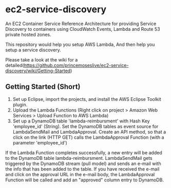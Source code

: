 # ec2-service-discovery
An EC2 Container Service Reference Architecture for providing Service Discovery to containers using CloudWatch Events, Lambda and Route 53 private hosted zones.

This repository would help you setup AWS Lambda, And then help you setup a service discovery.

Please take a look at the wiki for a detailed(https://github.com/princemoseslive/ec2-service-discovery/wiki/Getting-Started)

## Getting Started (Short)
1. Set up Eclipse, import the projects, and install the AWS Eclipse Toolkit plugin.
2. Upload the Lambda Functions (Right click on project > Amazon Web Services > Upload Function to AWS Lambda)
3. Set up a DynamoDB table 'lambda-reimbursment' with Hash Key 'employee_id' (String). Set the DynamoDB tables as event source for LambdaSendMail and LambdaApproval. Create an API method, so that a click on the link (HTTP GET) calls the LambdaApproval Function (with a parameter 'employee_id')

If the Lambda Function completes successfully, a new entry will be added to the DynamoDB table lambda-reimbursment.
LambdaSendMail gets triggered by the DynamoDB stream (pull model) and sends an e-mail with the info that has been added to the table.
If you have received the e-mail and click on the approval URL in the e-mail body, the LambdaApproval Function will be called and add an "approved" column entry to DynamoDB.

